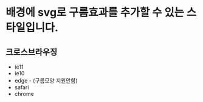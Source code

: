 # 배경에  svg로 구름효과를 추가할 수 있는 스타일입니다.
## 크로스브라우징
- ie11
- ie10
- edge - (구름모양 지원안함)
- safari
- chrome



